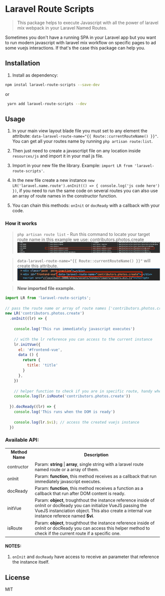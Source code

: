 # Laravel Route Scripts

> This package helps to execute Javascript with all the power of laravel mix webpack in your Laravel Named Routes.

Sometimes you don't have a running SPA in your Laravel app but you want to run modern javascript with laravel mix workflow on specific pages to ad some vuejs interactions. If that's the case this package can help you.

## Installation

1. Install as dependency:
```bash
npm instal laravel-route-scripts --save-dev
```
 
 or 
 
```bash
 yarn add laravel-route-scripts --dev
```

## Usage

1. In your main view layout blade file you must set to any element the attribute: `data-laravel-route-name="{{ Route::currentRouteName() }}"`. You can get all your routes name by running `php artisan route:list`.

2. Then just need to create a javascrtipt file on any location inside `resources/js` and import it in your mail js file.

3. Import in your new file the library. Example: `import LR from 'laravel-route-scripts'`.

4. In the new file create a new instance `new LR('laravel.name.route').onInit(() => { console.log('js code here') })`, if you need to run the same code on several routes you can also use an array of route names in the constructor function.

5. You can chain this methods: `onInit` or `docReady` with a callback with your code.


### How it works
> `php artisan route list` - Run this command to locate your target route name in this example we use: contributors.photos.create
![](https://raw.githubusercontent.com/slipnox/laravel-route-scripts/master/dist/assets/routelist.png) 


> `data-laravel-route-name="{{ Route::currentRouteName() }}"` will create this attribute.
![](https://raw.githubusercontent.com/slipnox/laravel-route-scripts/master/dist/assets/attribute.png) 

> **New imported file example.**

```js
import LR from 'laravel-route-scripts';

// pass the route name or array of route names ['contributors.photos.create', 'contributors.photos.show']
new LR('contributors.photos.create')
  .onInit((lr) => {

    console.log('This run immediately javascript executes')

    // with the lr reference you can access to the current instance
    lr.initVue({
      el: '#frontend-vue',
      data () {
        return {
          title: 'title'
        }
      },
    })
    
    // helper function to check if you are in specific route, handy when you are running in multiple routes
    console.log(lr.isRoute('contributors.photos.create'))

  }).docReady((lr) => {
    console.log('This runs when the DOM is ready')
    
    console.log(lr.$vi); // access the created vuejs instance
  })
```


### Available API:

<table>
	<tr>
		<th>Method Name</th>
		<th>Description</th>
	</tr>
    <tr>
        <td>contructor</td>
        <td>Param: <strong>string</strong> | <strong>array</strong>, single string with a laravel route named route or a array of them.</td>
    </tr>
	<tr>
		<td>onInit</td>
		<td>Param: <strong>function</strong>, this method receives as a callback that run immediately javascript executes.</td>
	</tr>
	<tr>
		<td>docReady</td>
		<td>Param: <strong>function</strong>, this method receives a function as a callback that run after DOM content is ready.</td>
	</tr>
	<tr>
		<td>initVue</td>
		<td>Param: <strong>object</strong>, troughthout the instance reference inside of onInit or docReady you can initialize VueJS passing the VueJS instanciation object. This also create a internal vue instance referece named <strong>$vi</strong>.</td>
	</tr>
	<tr>
		<td>isRoute</td>
		<td>Param: <strong>object</strong>, troughthout the instance reference inside of onInit or docReady you can access this helper method to check if the current route if a specific one.</td>
	</tr>
</table>


#### **NOTES**: 

1. `onInit` and `docReady` have access to receive an parameter that reference the instance itself.


## License

MIT
